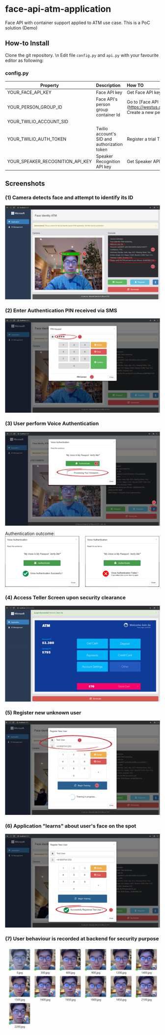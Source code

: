 # face-api-atm-application
Face API with container support applied to ATM use case. This is a PoC solution (Demo)


## How-to Install

Clone the git repository. \n
Edit file ``config.py`` and ``api.py`` with your favourite editor as following:

### config.py
| Property        | Description |How TO  |
| ------------- |:-------------|:-----|
| YOUR_FACE_API_KEY| Face API key | Get Face API key from [Cognitive Service] (https://azure.microsoft.com/en-us/try/cognitive-services/?api=face-api)|
| YOUR_PERSON_GROUP_ID      | Face API's person group container Id      |Go to [Face API testing console] (https://westus.dev.cognitive.microsoft.com/docs/services/563879b61984550e40cbbe8d/operations/563879b61984550f30395244/console). Create a new personGroupId using your Face API key |
| YOUR_TWILIO_ACCOUNT_SID
YOUR_TWILIO_AUTH_TOKEN | Twilio account's SID and authorization token | Register a trial Twilio account at www.twilio.com. Go to account page and find your ACCOUNT SID and AUTH TOKEN |
| YOUR_SPEAKER_RECOGNITION_API_KEY| Speaker Recognition API key | Get Speaker API key from [Cognitive Service](https://azure.microsoft.com/en-us/services/cognitive-services/speaker-recognition/) |


## Screenshots

### (1) Camera detects face and attempt to identify its ID
![Alt text](/screenshot/note1.jpg?raw=true)

### (2) Enter Authentication PIN received via SMS
![Alt text](/screenshot/note2.jpg?raw=true)

### (3) User perform Voice Authentication
![Alt text](/screenshot/note3.jpg?raw=true)

Authentication outcome:
![Alt text](/screenshot/voice_auth_outcome.png?raw=true)

### (4) Access Teller Screen upon security clearance
![Alt text](/screenshot/note4.jpg?raw=true)

### (5) Register new unknown user 
![Alt text](/screenshot/note5.jpg?raw=true)

### (6) Application "learns" about user's face on the spot
![Alt text](/screenshot/note6.jpg?raw=true)

### (7) User behaviour is recorded at backend for security purpose
![Alt text](/screenshot/face_recording.png?raw=true)
